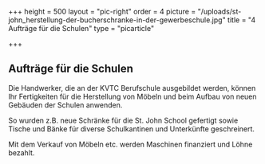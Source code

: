 +++
height = 500
layout = "pic-right"
order = 4
picture = "/uploads/st-john_herstellung-der-bucherschranke-in-der-gewerbeschule.jpg"
title = "4 Aufträge für die Schulen"
type = "picarticle"

+++
## Aufträge für die Schulen

Die Handwerker, die an der KVTC Berufschule ausgebildet werden, können Ihr Fertigkeiten für die Herstellung von Möbeln und beim Aufbau von neuen Gebäuden der Schulen anwenden.

So wurden z.B. neue Schränke für die St. John School gefertigt sowie Tische und Bänke für diverse Schulkantinen und Unterkünfte geschreinert.

Mit dem Verkauf von Möbeln etc. werden Maschinen finanziert und Löhne bezahlt.